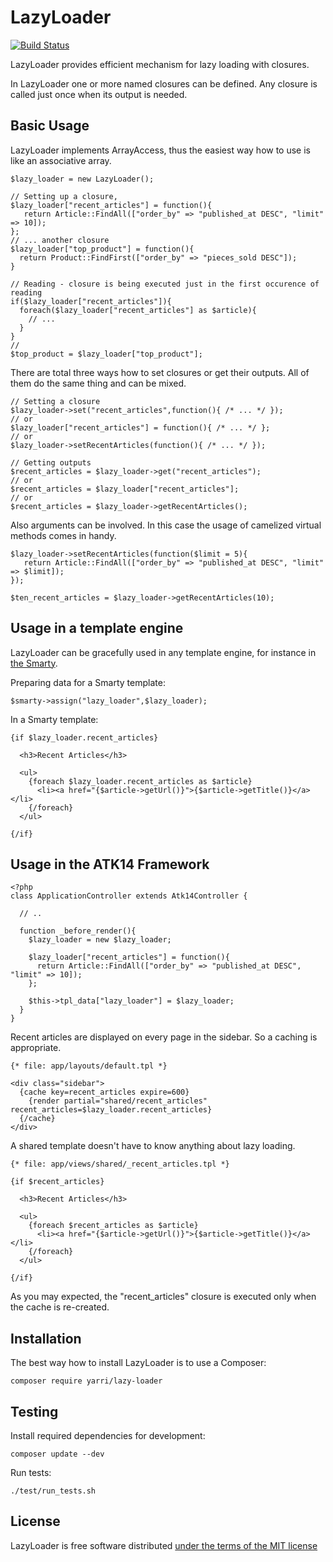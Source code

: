 LazyLoader
==========

[![Build Status](https://travis-ci.org/yarri/LazyLoader.svg?branch=master)](https://travis-ci.org/yarri/LazyLoader)

LazyLoader provides efficient mechanism for lazy loading with closures.

In LazyLoader one or more named closures can be defined. Any  closure is called just once when its output is needed.

Basic Usage
-----------

LazyLoader implements ArrayAccess, thus the easiest way how to use is like an associative array.

    $lazy_loader = new LazyLoader();

    // Setting up a closure,
    $lazy_loader["recent_articles"] = function(){
       return Article::FindAll(["order_by" => "published_at DESC", "limit" => 10]);
    };
    // ... another closure
    $lazy_loader["top_product"] = function(){
      return Product::FindFirst(["order_by" => "pieces_sold DESC"]);
    }

    // Reading - closure is being executed just in the first occurence of reading
    if($lazy_loader["recent_articles"]){
      foreach($lazy_loader["recent_articles"] as $article){
        // ...
      }
    }
    //
    $top_product = $lazy_loader["top_product"];

There are total three ways how to set closures or get their outputs. All of them do the same thing and can be mixed.

    // Setting a closure
    $lazy_loader->set("recent_articles",function(){ /* ... */ });
    // or
    $lazy_loader["recent_articles"] = function(){ /* ... */ };
    // or
    $lazy_loader->setRecentArticles(function(){ /* ... */ });

    // Getting outputs
    $recent_articles = $lazy_loader->get("recent_articles");
    // or
    $recent_articles = $lazy_loader["recent_articles"];
    // or
    $recent_articles = $lazy_loader->getRecentArticles();

Also arguments can be involved. In this case the usage of camelized virtual methods comes in handy.

    $lazy_loader->setRecentArticles(function($limit = 5){
       return Article::FindAll(["order_by" => "published_at DESC", "limit" => $limit]);
    });

    $ten_recent_articles = $lazy_loader->getRecentArticles(10);

Usage in a template engine
--------------------------

LazyLoader can be gracefully used in any template engine, for instance in [the Smarty](http://www.smarty.net/).

Preparing data for a Smarty template:

    $smarty->assign("lazy_loader",$lazy_loader);

In a Smarty template:

    {if $lazy_loader.recent_articles}

      <h3>Recent Articles</h3>

      <ul>
        {foreach $lazy_loader.recent_articles as $article}
          <li><a href="{$article->getUrl()}">{$article->getTitle()}</a></li>
        {/foreach}
      </ul>

    {/if}

Usage in the ATK14 Framework
----------------------------
  
    <?php
    class ApplicationController extends Atk14Controller {

      // ..

      function _before_render(){
        $lazy_loader = new $lazy_loader;

        $lazy_loader["recent_articles"] = function(){
          return Article::FindAll(["order_by" => "published_at DESC", "limit" => 10]);
        };

        $this->tpl_data["lazy_loader"] = $lazy_loader;
      }
    }

Recent articles are displayed on every page in the sidebar. So a caching is appropriate.

    {* file: app/layouts/default.tpl *}

    <div class="sidebar">
      {cache key=recent_articles expire=600}
        {render partial="shared/recent_articles" recent_articles=$lazy_loader.recent_articles}
      {/cache}
    </div>

A shared template doesn't have to know anything about lazy loading.

    {* file: app/views/shared/_recent_articles.tpl *}

    {if $recent_articles}

      <h3>Recent Articles</h3>

      <ul>
        {foreach $recent_articles as $article}
          <li><a href="{$article->getUrl()}">{$article->getTitle()}</a></li>
        {/foreach}
      </ul>

    {/if}

As you may expected, the "recent_articles" closure is executed only when the cache is re-created.

Installation
------------

The best way how to install LazyLoader is to use a Composer:

    composer require yarri/lazy-loader

Testing
-------

Install required dependencies for development:

    composer update --dev

Run tests:

    ./test/run_tests.sh

License
-------

LazyLoader is free software distributed [under the terms of the MIT license](http://www.opensource.org/licenses/mit-license)

[//]: # ( vim: set ts=2 et: )
